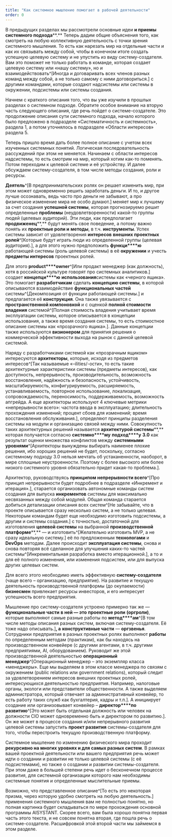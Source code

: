 ```yaml
---
title: "Как системное мышление помогает в рабочей деятельности"
order: 0
---
```




В предыдущих разделах мы рассмотрели основные идеи **и приемы системного подхода****.** Теперь дадим общие объяснения того, как смотреть на любую коллективную деятельность с точки зрения системного мышления. То есть как нарезать мир на отдельные части и как их связывать между собой, чтобы в конечном итоге создать успешную целевую систему и не упустить из виду систему-создателя. Вам это поможет не только работать в команде, которая создает целевую систему или «нашу систему», но и взаимодействовать^[Иногда и договаривать всех членов разных команд между собой, а не только самому с ними договориться.] с другими командами, которые создают надсистемы или системы в окружении, подсистемы или системы создания.

Начнем с краткого описания того, что вы уже изучили в прошлых разделах о системном подходе. Обратите особое внимание на вторую часть следующего описания, где речь пойдет о системе-создателе. Это продолжение описания сути системного подхода, начало которого было предложено в подразделе «Систематичность и системность», раздела 1, а потом уточнялось в подразделе «Области интересов» раздела 5.

Теперь пришло время дать более полное описание с учетом всех изученных системных понятий. Логическая последовательность рассуждений при этом не меняется. Начинаем с области интересов надсистемы, то есть смотрим на мир, который хотим как-то поменять. Потом переходим к целевой системе и её устройству. И далее обсуждаем систему-создателя, в том числе методы создания, роли и ресурсы.

**Деятель**^[В предпринимательских ролях он решает изменить мир, при этом может одновременно решить заработать деньги. И то, и другое лучше осознавать, ведь часто про деньги не забывают, а про физическое изменение мира не особо думают.] меняет мир к лучшему за счет создания **успешной системы**, которая прогнозируемо решит определенные **проблемы** (неудовлетворенности) какой-то группы людей (целевых аудиторий). Эти люди, как предполагает **продвиженец****,** будут менять свое поведение, а потому важно понять их **проектные роли и** **методы**, в т.ч. **инструменты**. Успех системы зависит от удовлетворения **интересов** **внешних проектных** **ролей**^[Которые будут играть люди из определенной группы (целевая аудитория).], а для этого нужно предположить **функци****ю** работающей системы (роль целевой системы) в её **окружении** и учесть **предметы интересов** проектных ролей.

Для этого **product****owner**^[Или продакт менеджер (как должность), хотя в российской культуре говорят про системных аналитиков.] создает **концепци****ю** **использования**системы как «черного ящика». Это помогает **разработчикам** сделать **концепцию системы**, в которой описываются взаимодействие **функциональных частей** системы^[Декомпозиция от функции работающей системы.] и предлагается её **конструкция**. Она также увязывается с **пространственной компоновкой** и с оценкой **полной стоимости владения** системой^[Полная стоимость владения учитывает время эксплуатации системы, которое описывается в концепции использования, а также время создания системы, то есть стоимостное описание системы как «прозрачного ящика».]. Данные концепции также используются **визионером** для принятия решения о коммерческой эффективности выхода на рынок с данной целевой системой.

Наряду с разработчиками системой как «прозрачным ящиком» интересуются **архитекторы**, которые, исходя из предметов интересов^[Так называемые «–ilities/-ости», то есть такие архитектурные характеристики системы (предметы интересов), как доступность, непрерывность, производительность, возможность восстановления, надёжность и безопасность, устойчивость, масштабируемость, конфигурируемость, расширяемость, устанавливаемость, повторное использование, локализация, сопровождаемость, переносимость, поддерживаемость, возможность апгрейда. А еще архитекторы используют 4 ключевые метрики «непрерывности всего»: частота ввода в эксплуатацию; длительность прохождения изменений; процент сбоев для изменений; время восстановления обслуживания.], определяют принципы разделения системы на модули и организацию связей между ними. Совокупность таких архитектурных решений называется **архитектурой системы****,** которая получается согласно **системно****му** **подход****у** **3.0** как результат оценки множества конфликтов между **системными уровнями**^[Архитекторы вынуждены выбирать наименее плохие решения, ибо хороших решений не будет, поскольку, согласно системному подходу 3.0 нельзя мечтать об устаканенности, наоборот, в мире сплошные неустроенности. Поэтому с более высокого или более низкого системного уровня обязательно придет какая-то проблема.].

Архитектор, руководствуясь **принципом непрерывности всего**^[Про принцип непрерывности будет подробнее в подразделе «Инкремент и итерация».], старается организовать автономные команды систем создания для выпуска **инкрементов** системы для максимально несвязанных между собой модулей. Общая команда старается добиться детализации описания всех систем^[Не забывайте, что в проекте описывается сразу несколько систем, а не только целевая. Некоторым командам будет еще необходимо изготовить подсистемы, а другим и системы создания.] с точностью, достаточной для изготовления **целевой системы** на выбранной **производственной платформе****,** — и изготовить^[Желательно изготовить MVP, а не сразу идеальную систему.] её по предложенным **технологами** и **DevOps** методам. Далее происходит **эксплуатация системы**, снова и снова повторяя всё сделанное для улучшения каких-то частей системы^[Инкрементальная разработка вместо итерационной.], а то и для её полного изменения, или изменения подсистем, или для выпуска других целевых систем.

Для всего этого необходимо иметь эффективную **систему-создателя** (чаще всего – организацию, предприятие). На развитие и текущую деятельность производственной платформы (до окупаемости) **бизнесмен** привлекает ресурсы инвесторов, и его интересует успешность всего предприятия.

Мышление про систему-создателя устроено примерно так же — **функциональные части** **в ней — это** **проектные роли** **(****оргроли****)**, которые выполняют самые разные работы по **метод****ам**^[В том числе методы описания разных систем, включая систему-создателя. Её тоже надо описывать.]**, а** **конструктивные части** — **оргзвенья**. Сотрудники предприятия в разных проектных ролях выполняют **работы** по определенным методам (практикам), как бы находясь на производственном конвейере (с другими агентами, в т.ч. другими предприятиями, AI, оборудованием). Руководит же этой производственной деятельностью **операционный менеджер**^[Операционный менеджер – это экземпляр класса «менеджеры». Еще мы выделяем в этом классе менеджера по связям с окружением (public relations или government relations), который следит за удовлетворением интересов внешних проектных ролей, интересующихся деятельностью предприятия. Например, налоговые органы, экологи или представители общественности. А также выделяем администратора, который отвечает за административный конвейер, то есть работу таких служб как бухгалтерия, кадры и т.п.]. А инициирует создание или организовывает конвейер – **директор****по развитию**^[Это может быть отдельная должность или человек на должности CIO может одновременно быть и директором по развитию.]. Он же может в процессе создания и/или непрерывного развития целевой системы запустить **проект развития** системы-создателя для того, чтобы перестроить текущую производственную платформу.

Системное мышление по изменению физического мира проходит **рекурсивно на многих уровнях и для самых разных систем**. В рамках вашей проектной деятельности или вашего предприятия речь может идти о создании и развитии не только целевой системы (с её подсистемами), но также о создании и развитии системы-создателя. При этом даже в большей степени речь идет о бесконечном процессе развития, для системной организации которого нам необходимы системные понятия и определенные мыслительные приемы.

Возможно, что представленное описание^[То есть это некоторая призма, через которую удобно смотреть на любую деятельность.] применения системного мышления вам не полностью понятно, но полная картинка будет складываться по мере прохождения основной программы AISYSTANT. Скорее всего, вам была хорошо понятна первая часть этого текста, и не совсем понятна вторая, где пошла речь о системе-создателе. Расшифровкой этой второй части мы займемся в этом разделе.

